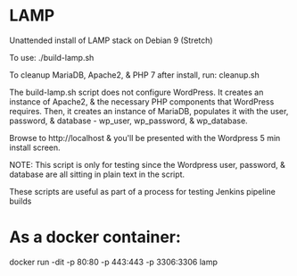 # LAMP
Unattended install of LAMP stack on Debian 9 (Stretch)

To use: ./build-lamp.sh

To cleanup MariaDB, Apache2, & PHP 7 after install, run: cleanup.sh

The build-lamp.sh script does not configure WordPress. It creates an instance of Apache2, 
& the necessary PHP components that WordPress requires.  Then, it creates an instance of MariaDB, 
populates it with the user, password, & database - wp_user, wp_password, & wp_database.

Browse to http://localhost & you'll be presented with the Wordpress 5 min install screen.

NOTE: This script is only for testing since the Wordpress user, password, & database are all
sitting in plain text in the script.  

These scripts are useful as part of a process for testing Jenkins pipeline builds

# As a docker container:
docker run -dit -p 80:80 -p 443:443 -p 3306:3306 lamp

